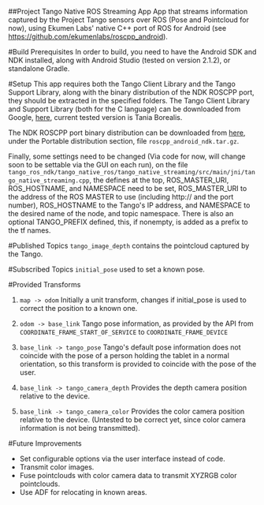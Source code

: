 ##Project Tango Native ROS Streaming App
App that streams information captured by the Project Tango sensors over ROS (Pose and Pointcloud for now), using Ekumen Labs' native C++ port of ROS for Android (see https://github.com/ekumenlabs/roscpp_android).

#Build Prerequisites
In order to build, you need to have the Android SDK and NDK installed, along with Android Studio (tested on version 2.1.2), or standalone Gradle. 

#Setup
This app requires both the Tango Client Library and the Tango Support Library, along with the binary distribution of the NDK ROSCPP port, they should be extracted in the specified folders. The Tango Client Library and Support Library (both for the C language) can be downloaded from Google, [here](https://developers.google.com/tango/downloads), current tested version is Tania Borealis.

The NDK ROSCPP port binary distribution can be downloaded from [here](https://github.com/ekumenlabs/roscpp_android/releases), under the Portable distribution section, file `roscpp_android_ndk.tar.gz`.

Finally, some settings need to be changed (Via code for now, will change soon to be settable via the GUI on each run), on the file `tango_ros_ndk/tango_native_ros/tango_native_streaming/src/main/jni/tango_native_streaming.cpp`, the defines at the top, ROS_MASTER_URI, ROS_HOSTNAME, and NAMESPACE need to be set, ROS_MASTER_URI to the address of the ROS MASTER to use (including http:// and the port number), ROS_HOSTNAME to the Tango's IP address, and NAMESPACE to the desired name of the node, and topic namespace. There is also an optional TANGO_PREFIX defined, this, if nonempty, is added as a prefix to the tf names.

#Published Topics
`tango_image_depth` contains the pointcloud captured by the Tango.

#Subscribed Topics
`initial_pose` used to set a known pose. 

#Provided Transforms
1. `map -> odom` Initially a unit transform, changes if initial_pose is used to correct the position to a known one.

2. `odom -> base_link` Tango pose information, as provided by the API from `COORDINATE_FRAME_START_OF_SERVICE` to `COORDINATE_FRAME_DEVICE`

3. `base_link -> tango_pose` Tango's default pose information does not coincide with the pose of a person holding the tablet in a normal orientation, so this transform is provided to coincide with the pose of the user.

4. `base_link -> tango_camera_depth` Provides the depth camera position relative to the device.

5. `base_link -> tango_camera_color` Provides the color camera position relative to the device. (Untested to be correct yet, since color camera information is not being transmitted).

#Future Improvements
- Set configurable options via the user interface instead of code.
- Transmit color images.
- Fuse pointclouds with color camera data to transmit XYZRGB color pointclouds.
- Use ADF for relocating in known areas.